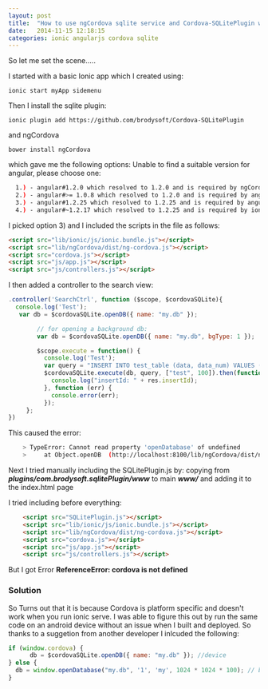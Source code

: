 ```yaml
---
layout: post
title:  "How to use ngCordova sqlite service and Cordova-SQLitePlugin with Ionic Framework"
date:   2014-11-15 12:18:15
categories: ionic angularjs cordova sqlite
---
```

So let me set the scene.....

I started with a basic Ionic app which I created using:
```
ionic start myApp sidemenu
```

Then I install the sqlite plugin:
```
ionic plugin add https://github.com/brodysoft/Cordova-SQLitePlugin
```
and ngCordova
```
bower install ngCordova
```
which gave me the following options:
Unable to find a suitable version for angular, please choose one:
```bash
  1.) - angular#1.2.0 which resolved to 1.2.0 and is required by ngCordova#0.1.4-alpha 
  2.) - angular#>= 1.0.8 which resolved to 1.2.0 and is required by angular-ui-router#0.2.10 
  3.) - angular#1.2.25 which resolved to 1.2.25 and is required by angular-animate#1.2.25, angular-sanitize#1.2.25 
  4.) - angular#~1.2.17 which resolved to 1.2.25 and is required by ionic#1.0.0-beta.13Prefix the choice with ! to persist it to bower.json
```

I picked option 3) and I included the scripts in the file as follows:
```html    
<script src="lib/ionic/js/ionic.bundle.js"></script>
<script src="lib/ngCordova/dist/ng-cordova.js"></script>
<script src="cordova.js"></script>
<script src="js/app.js"></script>
<script src="js/controllers.js"></script>
```
I then added a controller to the search view:
```js
.controller('SearchCtrl', function ($scope, $cordovaSQLite){
  console.log('Test');
   var db = $cordovaSQLite.openDB({ name: "my.db" });

        // for opening a background db:
        var db = $cordovaSQLite.openDB({ name: "my.db", bgType: 1 });

        $scope.execute = function() {
          console.log('Test');
          var query = "INSERT INTO test_table (data, data_num) VALUES (?,?)";
          $cordovaSQLite.execute(db, query, ["test", 100]).then(function(res) {
            console.log("insertId: " + res.insertId);
          }, function (err) {
            console.error(err);
          });
     };
})
```
This caused the error:
```bash
    > TypeError: Cannot read property 'openDatabase' of undefined
    >     at Object.openDB  (http://localhost:8100/lib/ngCordova/dist/ng-cordova.js:2467:36) 
```
Next I tried manually including the SQLitePlugin.js by:
copying from ***plugins/com.brodysoft.sqlitePlugin/www*** to main ***www/*** and adding it to the index.html page

I tried including before everything:
```html
    <script src="SQLitePlugin.js"></script>
    <script src="lib/ionic/js/ionic.bundle.js"></script>
    <script src="lib/ngCordova/dist/ng-cordova.js"></script>
    <script src="cordova.js"></script>
    <script src="js/app.js"></script>
    <script src="js/controllers.js"></script>
```
But I got Error **ReferenceError: cordova is not defined**

### Solution
So Turns out that it is because Cordova is platform specific and doesn't work when you run ionic serve. I was able to figure this out by run the same code on an android device without an issue when I built and deployed. So thanks to a suggetion from another developer I inlcuded the following:
```js
if (window.cordova) {
      db = $cordovaSQLite.openDB({ name: "my.db" }); //device
} else {
  db = window.openDatabase("my.db", '1', 'my', 1024 * 1024 * 100); // browser
}
```

